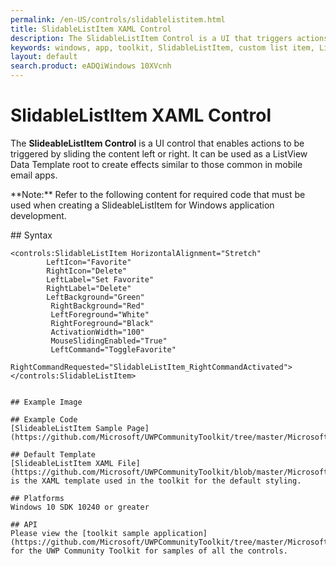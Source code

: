 ```yaml
---
permalink: /en-US/controls/slidablelistitem.html
title: SlidableListItem XAML Control
description: The SlidableListItem Control is a UI that triggers actions by sliding content left or right
keywords: windows, app, toolkit, SlidableListItem, custom list item, List View, XAML, UWP, Slideable
layout: default
search.product: eADQiWindows 10XVcnh
---
```


# SlidableListItem XAML Control
The **SlideableListItem Control** is a UI control that enables actions to be triggered by sliding the content left or right. It can be used as a ListView Data Template root to create effects similar to those common in mobile email apps.  

<p> **Note:** Refer to the following content for required code that must be used when creating a SlideableListItem for Windows application development.<p>
## Syntax

    <controls:SlidableListItem HorizontalAlignment="Stretch"
            LeftIcon="Favorite" 
            RightIcon="Delete" 
            LeftLabel="Set Favorite" 
            RightLabel="Delete"
            LeftBackground="Green" 
             RightBackground="Red"
             LeftForeground="White" 
             RightForeground="Black"
             ActivationWidth="100"
             MouseSlidingEnabled="True"
             LeftCommand="ToggleFavorite" 
             RightCommandRequested="SlidableListItem_RightCommandActivated">
    </controls:SlidableListItem> 
      
```xaml

## Example Image

## Example Code
[SlideableListItem Sample Page](https://github.com/Microsoft/UWPCommunityToolkit/tree/master/Microsoft.Windows.Toolkit.SampleApp/SamplePages/SlideableListItem)

## Default Template 
[SlideableListItem XAML File](https://github.com/Microsoft/UWPCommunityToolkit/blob/master/Microsoft.Windows.Toolkit.UI.Controls/SlideableListItem/SlideableListItem.xaml) is the XAML template used in the toolkit for the default styling.

## Platforms 
Windows 10 SDK 10240 or greater

## API
Please view the [toolkit sample application](https://github.com/Microsoft/UWPCommunityToolkit/tree/master/Microsoft.Windows.Toolkit.SampleApp) for the UWP Community Toolkit for samples of all the controls.
